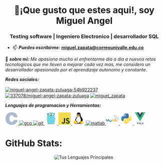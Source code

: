 <h1 align="center">👋¡Que gusto que estes aqui!, soy Miguel Angel</h1>
<h3 align="center">Testing software | Ingeniero Electronico | desarrollador SQL</h3>

- 📫 ***Puedes escribirme:*** **miguel.zapata@correounivalle.edu.co**

📄 ***sobre mi:*** *Me apasiona mucho el enfrentarme dia a dia a nuevos retos tecnologicos que me lleven a mejorar cada vez mas, me considero un desarrollador apasionado por el aprendizaje autonomo y constante.*

***Redes sociales:***
<p align="left">
<a href="https://linkedin.com/in/miguel-angel-zapata-zuluaga-54b922237" target="blank"><img align="center" src="https://raw.githubusercontent.com/rahuldkjain/github-profile-readme-generator/master/src/images/icons/Social/linked-in-alt.svg" alt="miguel-angel-zapata-zuluaga-54b922237" height="30" width="40" /></a>
<a href="https://es.stackoverflow.com/users/337078/miguel-angel-zapata-zuluaga" target="blank"><img align="center" src="https://raw.githubusercontent.com/rahuldkjain/github-profile-readme-generator/master/src/images/icons/Social/stack-overflow.svg" alt="337078/miguel-angel-zapata-zuluaga" height="30" width="40" /></a>
<a href="https://www.hackerrank.com/miguel_zapata" target="blank"><img align="center" src="https://raw.githubusercontent.com/rahuldkjain/github-profile-readme-generator/master/src/images/icons/Social/hackerrank.svg" alt="miguel_zapata" height="30" width="40" /></a>
</p>

***Lenguajes de programacion y Herramientas:***
<p align="left"> <a href="https://www.cprogramming.com/" target="_blank" rel="noreferrer"> <img src="https://raw.githubusercontent.com/devicons/devicon/master/icons/c/c-original.svg" alt="c" width="40" height="40"/> </a> <a href="https://cloud.google.com" target="_blank" rel="noreferrer"> <img src="https://www.vectorlogo.zone/logos/google_cloud/google_cloud-icon.svg" alt="gcp" width="40" height="40"/> </a> <a href="https://git-scm.com/" target="_blank" rel="noreferrer"> <img src="https://www.vectorlogo.zone/logos/git-scm/git-scm-icon.svg" alt="git" width="40" height="40"/> </a> <a href="https://golang.org" target="_blank" rel="noreferrer"> <img src="https://raw.githubusercontent.com/devicons/devicon/master/icons/go/go-original.svg" alt="go" width="40" height="40"/> </a> <a href="https://developer.mozilla.org/en-US/docs/Web/JavaScript" target="_blank" rel="noreferrer"> <img src="https://raw.githubusercontent.com/devicons/devicon/master/icons/javascript/javascript-original.svg" alt="javascript" width="40" height="40"/> </a> <a href="https://www.linux.org/" target="_blank" rel="noreferrer"> <img src="https://raw.githubusercontent.com/devicons/devicon/master/icons/linux/linux-original.svg" alt="linux" width="40" height="40"/> </a> <a href="https://www.mathworks.com/" target="_blank" rel="noreferrer"> <img src="https://upload.wikimedia.org/wikipedia/commons/2/21/Matlab_Logo.png" alt="matlab" width="40" height="40"/> </a> <a href="https://www.mysql.com/" target="_blank" rel="noreferrer"> <img src="https://raw.githubusercontent.com/devicons/devicon/master/icons/mysql/mysql-original-wordmark.svg" alt="mysql" width="40" height="40"/> </a> <a href="https://www.python.org" target="_blank" rel="noreferrer"> <img src="https://raw.githubusercontent.com/devicons/devicon/master/icons/python/python-original.svg" alt="python" width="40" height="40"/> </a> <a href="https://vuejs.org/" target="_blank" rel="noreferrer"> <img src="https://raw.githubusercontent.com/devicons/devicon/master/icons/vuejs/vuejs-original-wordmark.svg" alt="vuejs" width="40" height="40"/> </a> </p>


 #    **GitHub Stats:**

<div align='center'>
    <img style="border-radius: 5px; margin-bottom: 5px" src="https://github-readme-stats-sigma-seven.vercel.app/api/top-langs/?username=MiguelZapataZuluaga&langs_count=4&theme=gruvbox&layout=compact&show_icons=true&" alt="Tus Lenguajes Principales" />
<img src="https://github-readme-stats-sigma-five.vercel.app/api?username=MiguelZapataZuluaga&show_icons=true&theme=gruvbox" alt="" />
</div>
